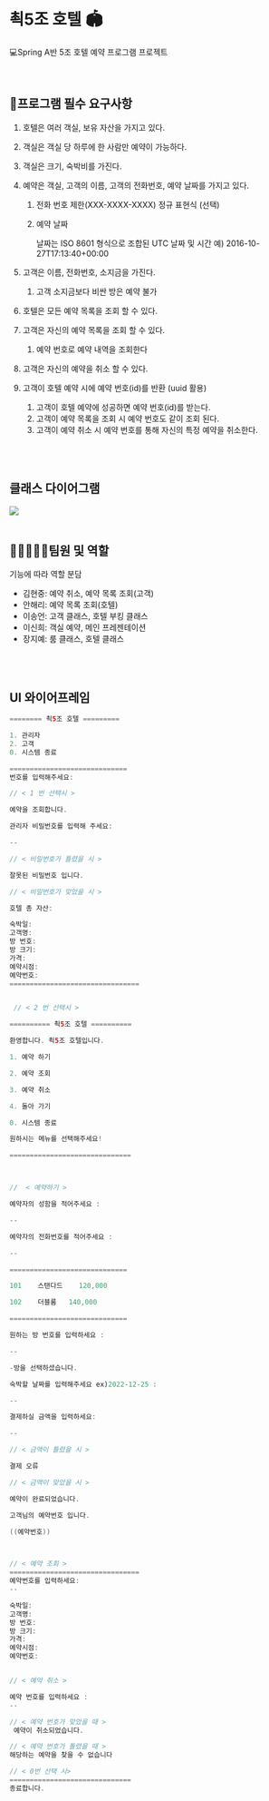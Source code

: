 # 쵝5조 호텔 🏟


💻Spring A반 5조 호텔 예약 프로그램 프로젝트

<br>

## 📌프로그램 필수 요구사항



1. 호텔은 여러 객실, 보유 자산을 가지고 있다.
2. 객실은 객실 당 하루에 한 사람만 예약이 가능하다.
3. 객실은 크기, 숙박비를 가진다.
4. 예약은 객실, 고객의 이름, 고객의 전화번호, 예약 날짜를 가지고 있다.
    1. 전화 번호 제한(XXX-XXXX-XXXX) 정규 표현식 (선택)
    2. 예약 날짜  

       날짜는 ISO 8601 형식으로
       조합된 UTC 날짜 및 시간
       예) 2016-10-27T17:13:40+00:00

5. 고객은 이름, 전화번호, 소지금을 가진다.
    1. 고객 소지금보다 비싼 방은 예약 불가
6. 호텔은 모든 예약 목록을 조회 할 수 있다.
7. 고객은 자신의 예약 목록을 조회 할 수 있다.
    1. 예약 번호로 예약 내역을 조회한다
8. 고객은 자신의 예약을 취소 할 수 있다.
9. 고객이 호텔 예약 시에 예약 번호(id)를 반환 (uuid 활용)
    1. 고객이 호텔 예약에 성공하면 예약 번호(id)를 받는다.
    2. 고객이 예약 목록을 조회 시 예약 번호도 같이 조회 된다.
    3. 고객이 예약 취소 시 예약 번호를 통해 자신의 특정 예약을 취소한다.

<br>
<br>

## 클래스 다이어그램


<img src = "https://www.notion.so/image/https%3A%2F%2Fs3-us-west-2.amazonaws.com%2Fsecure.notion-static.com%2F46faa7c8-d9a5-4f57-a9fb-6bf493d56273%2FUntitled.png?table=block&id=ac14afc8-5f89-4686-8088-194c1b6ca4a6&spaceId=25861e62-88f1-4b07-b2d6-54a36672be16&width=1730&userId=4ee29aa9-6a6f-484d-8ad1-d6eab9d7139b&cache=v2">



<br>
<br>


## 👨🏼‍🤝‍👨🏼팀원 및 역할


기능에 따라 역할 분담

- 김현중: 예약 취소, 예약 목록 조회(고객) 
- 안해리: 예약 목록 조회(호텔)
- 이송언: 고객 클래스, 호텔 부킹 클래스
- 이신희: 객실 예약, 메인 프레젠테이션
- 장지예: 룸 클래스, 호텔 클래스

<br>
<br>

## UI 와이어프레임

```java
======== 쵝5조 호텔 =========

1. 관리자
2. 고객
0. 시스템 종료

=============================
번호를 입력해주세요:

// < 1 번 선택시 > 

예약을 조회합니다.

관리자 비밀번호를 입력해 주세요: 

--

// < 비밀번호가 틀렸을 시 >

잘못된 비밀번호 입니다.

// < 비밀번호가 맞았을 시 > 

호텔 총 자산: 

숙박일:
고객명:
방 번호:
방 크기:
가격:
예약시점:
예약번호:
================================


 // < 2 번 선택시 > 

========== 쵝5조 호텔 ========== 

환영합니다. 쵝5조 호텔입니다.    

1. 예약 하기     	 

2. 예약 조회		 

3. 예약 취소

4. 돌아 가기

0. 시스템 종료

원하시는 메뉴를 선택해주세요!         

==============================



//  < 예약하기 >

예약자의 성함을 적어주세요 :

--

예약자의 전화번호를 적어주세요 :

--

=============================

101    스탠다드    120,000    

102    더블룸   140,000    

=============================

원하는 방 번호를 입력하세요 :

--

-방을 선택하셨습니다.

숙박할 날짜를 입력해주세요 ex)2022-12-25 :

--

결제하실 금액을 입력하세요:

--

// < 금액이 틀렸을 시 >

결제 오류

// < 금액이 맞았을 시 > 

예약이 완료되었습니다.

고객님의 예약번호 입니다.

((예약번호))



// < 예약 조회 >
================================
예약번호를 입력하세요:
--

숙박일:
고객명:
방 번호:
방 크기:
가격:
예약시점:
예약번호:


// < 예약 취소 >

예약 번호를 입력하세요 :
--

// < 예약 번호가 맞았을 때 >
 예약이 취소되었습니다.

// < 예약 번호가 톨렸을 때 >
해당하는 예약을 찾을 수 없습니다

// < 0번 선택 시>
==============================
종료합니다.

```





